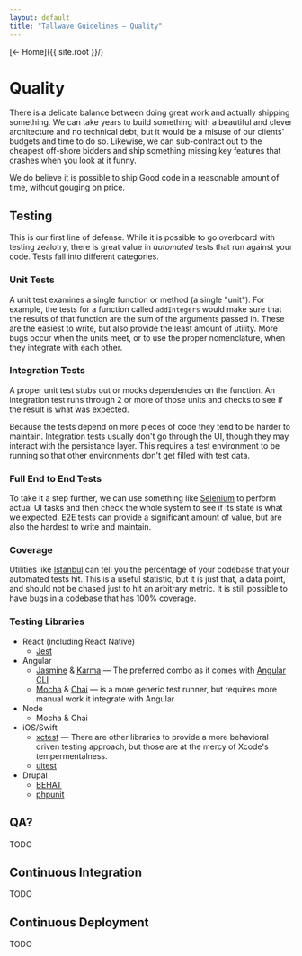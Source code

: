 ```yaml
---
layout: default
title: "Tallwave Guidelines — Quality"
---
```


[&larr; Home]({{ site.root }}/)

# Quality
There is a delicate balance between doing great work and actually shipping something. We can take years to build something with a beautiful and clever architecture and no technical debt, but it would be a misuse of our clients' budgets and time to do so. Likewise, we can sub-contract out to the cheapest off-shore bidders and ship something missing key features that crashes when you look at it funny.

We do believe it is possible to ship Good code in a reasonable amount of time, without gouging on price.

## Testing
This is our first line of defense. While it is possible to go overboard with testing zealotry, there is great value in _automated_ tests that run against your code. Tests fall into different categories. 

### Unit Tests
A unit test examines a single function or method (a single "unit"). For example, the tests for a function called `addIntegers` would make sure that the results of that function are the sum of the arguments passed in. These are the easiest to write, but also provide the least amount of utility. More bugs occur when the units meet, or to use the proper nomenclature, when they integrate with each other.

### Integration Tests
A proper unit test stubs out or mocks dependencies on the function. An integration test runs through 2 or more of those units and checks to see if the result is what was expected.

Because the tests depend on more pieces of code they tend to be harder to maintain. Integration tests usually don't go through the UI, though they may interact with the persistance layer. This requires a test environment to be running so that other environments don't get filled with test data.

### Full End to End Tests
To take it a step further, we can use something like [Selenium](http://www.seleniumhq.org) to perform actual UI tasks and then check the whole system to see if its state is what we expected. E2E tests can provide a significant amount of value, but are also the hardest to write and maintain. 

### Coverage
Utilities like [Istanbul](https://github.com/gotwarlost/istanbul) can tell you the percentage of your codebase that your automated tests hit. This is a useful statistic, but it is just that, a data point, and should not be chased just to hit an arbitrary metric. It is still possible to have bugs in a codebase that has 100% coverage.

### Testing Libraries
* React (including React Native)
	* [Jest](http://facebook.github.io/jest/)
* Angular
	* [Jasmine](https://jasmine.github.io) & [Karma](https://karma-runner.github.io/1.0/index.html) — The preferred combo as it comes with [Angular CLI](https://cli.angular.io)
	* [Mocha](https://mochajs.org) & [Chai](http://chaijs.com) — is a more generic test runner, but requires more manual work it integrate with Angular
* Node
	* Mocha & Chai
* iOS/Swift
	* [xctest](https://developer.apple.com/documentation/xctest) — There are other libraries to provide a more behavioral driven testing approach, but those are at the mercy of Xcode's tempermentalness.
	* [uitest](https://developer.apple.com/library/content/documentation/DeveloperTools/Conceptual/testing_with_xcode/chapters/09-ui_testing.html)
* Drupal
	* [BEHAT](https://www.drupal.org/project/drupalextension)
	* [phpunit](https://phpunit.de)

## QA?
TODO

## Continuous Integration
TODO

## Continuous Deployment
TODO
